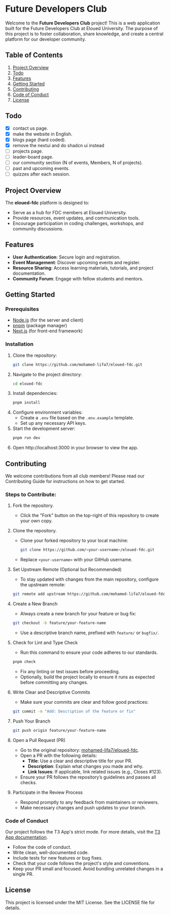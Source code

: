 # Future Developers Club

Welcome to the **Future Developers Club** project! This is a web application built for the Future Developers Club at Eloued University. The purpose of this project is to foster collaboration, share knowledge, and create a central platform for our developer community.

## Table of Contents

1. [Project Overview](#project-overview)
2. [Todo](#todo)
3. [Features](#features)
4. [Getting Started](#getting-started)
5. [Contributing](#contributing)
6. [Code of Conduct](#code-of-conduct)
7. [License](#license)

## Todo

- [x] contact us page.
- [x] make the website in English.
- [x] blogs page (hard coded).
- [x] remove the nextui and do shadcn ui instead
- [ ] projects page.
- [ ] leader-board page.
- [ ] our community section (N of events, Members, N of projects).
- [ ] past and upcoming events.
- [ ] quizzes after each session.

## Project Overview

The **eloued-fdc** platform is designed to:

- Serve as a hub for FDC members at Eloued University.
- Provide resources, event updates, and communication tools.
- Encourage participation in coding challenges, workshops, and community discussions.

## Features

- **User Authentication**: Secure login and registration.
- **Event Management**: Discover upcoming events and register.
- **Resource Sharing**: Access learning materials, tutorials, and project documentation.
- **Community Forum**: Engage with fellow students and mentors.

## Getting Started

### Prerequisites

- [Node.js](https://nodejs.org/) (for the server and client)
- [pnpm](https://pnpm.io/) (package manager)
- [Next.js](https://nextjs.org/) (for front-end framework)

### Installation

1. Clone the repository:
   ```bash
   git clone https://github.com/mohamed-lifa7/eloued-fdc.git
   ```
2. Navigate to the project directory:
   ```bash
   cd eloued-fdc
   ```
3. Install dependencies:
   ```bash
   pnpm install
   ```
4. Configure environment variables:
   - Create a `.env` file based on the `.env.example` template.
   - Set up any necessary API keys.
5. Start the development server:
   ```bash
   pnpm run dev
   ```
6. Open http://localhost:3000 in your browser to view the app.

## Contributing

We welcome contributions from all club members! Please read our Contributing Guide for instructions on how to get started.

### Steps to Contribute:

1. Fork the repository.
   - Click the "Fork" button on the top-right of this repository to create your own copy.
2. Clone the repository.
   - Clone your forked repository to your local machine:
      ```bash
      git clone https://github.com/<your-username>/eloued-fdc.git
      ```
   - Replace `<your-username>` with your GitHub username.

3. Set Upstream Remote (Optional but Recommended)
   - To stay updated with changes from the main repository, configure the upstream remote:
   ```bash
   git remote add upstream https://github.com/mohamed-lifa7/eloued-fdc.git
   ```
4. Create a New Branch
   - Always create a new branch for your feature or bug fix:
   ```bash
   git checkout -b feature/your-feature-name
   ```
   - Use a descriptive branch name, prefixed with `feature/` or `bugfix/`.

5. Check for Lint and Type Check 
   - Run this command to ensure your code adheres to our standards.
   ```bash
   pnpm check
   ```
   - Fix any linting or test issues before proceeding.
   - Optionally, build the project locally to ensure it runs as expected before committing any changes.
6. Write Clear and Descriptive Commits
   - Make sure your commits are clear and follow good practices:
   ```bash 
   git commit -m "Add: Description of the feature or fix"
   ```
7. Push Your Branch
   ```bash
   git push origin feature/your-feature-name
   ```
8. Open a Pull Request (PR)
   - Go to the original repository: [mohamed-lifa7/eloued-fdc](https://github.com/mohamed-lifa7/eloued-fdc).
   - Open a PR with the following details:
      - **Title**: Use a clear and descriptive title for your PR.
      - **Description**: Explain what changes you made and why.
      - **Link Issues**: If applicable, link related issues (e.g., Closes #123).
   - Ensure your PR follows the repository’s guidelines and passes all checks.
9. Participate in the Review Process
   - Respond promptly to any feedback from maintainers or reviewers.
   - Make necessary changes and push updates to your branch.

### Code of Conduct

Our project follows the T3 App's strict mode. For more details, visit the [T3 App documentation](https://create.t3.gg/).

- Follow the code of conduct.
- Write clean, well-documented code.
- Include tests for new features or bug fixes.
- Check that your code follows the project's style and conventions.
- Keep your PR small and focused. Avoid bundling unrelated changes in a single PR.


## License

This project is licensed under the MIT License. See the LICENSE file for details.
